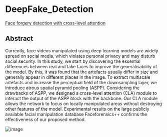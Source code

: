 # DeepFake_Detection

[Face forgery detection with cross-level attention](https://www.inderscienceonline.com/doi/abs/10.1504/IJAACS.2024.138148)

## Abstract
Currently, face videos manipulated using deep learning models are widely spread on social media, which violates personal privacy and may disturb social security. In this study, we start by discovering the essential differences between real and fake faces to improve the generalisability of the model. By this, it was found that the artefacts usually differ in size and generally appear in different places in the image. To extract multiscale artefacts and increase the perceptual field of the downsampling layer, we introduce atrous spatial pyramid pooling (ASPP). Considering the drawbacks of ASPP, we designed a cross-level attention (CLA) module to interact the output of the ASPP block with the backbone. Our CLA module allows the network to focus on locally manipulated areas without destroying other features of the model. Experimental results on the large publicly available facial manipulation database Faceforensics++ confirms the effectiveness of our proposed method.

![image](https://github.com/user-attachments/assets/933b5ab4-5601-44b5-99a8-2257a3b62b7b)


